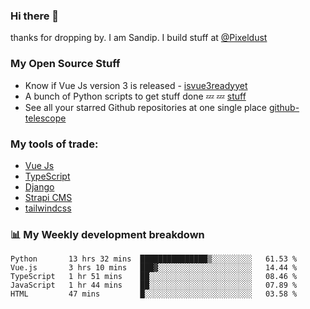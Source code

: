 ### Hi there 👋

thanks for dropping by.
I am Sandip. I build stuff at [@Pixeldust](github.com/pixeldust-in/)

###  **My Open Source Stuff**

 - Know if Vue Js version 3 is released -  [isvue3readyyet](https://github.com/sandiprb/isvue3readyyet)
 - A bunch of Python scripts to get stuff done 💤 💤 [stuff](https://github.com/sandiprb/stuff)
 - See all your starred Github repositories at one single place [github-telescope](https://github.com/sandiprb/github-telescope)



###  **My tools of trade:**
 - [Vue Js](https://github.com/vuejs/vue/)
 - [TypeScript](https://github.com/microsoft/TypeScript)
 - [Django](github.com/django/django)
 - [Strapi CMS](github.com/strapi/strapi)
 - [tailwindcss](https://github.com/tailwindlabs/tailwindcss)


###  📊 **My Weekly development breakdown**
<!--START_SECTION:waka-->
```text
Python       13 hrs 32 mins  ███████████████▒░░░░░░░░░   61.53 % 
Vue.js       3 hrs 10 mins   ███▓░░░░░░░░░░░░░░░░░░░░░   14.44 % 
TypeScript   1 hr 51 mins    ██░░░░░░░░░░░░░░░░░░░░░░░   08.46 % 
JavaScript   1 hr 44 mins    ██░░░░░░░░░░░░░░░░░░░░░░░   07.89 % 
HTML         47 mins         █░░░░░░░░░░░░░░░░░░░░░░░░   03.58 % 
```
<!--END_SECTION:waka-->

